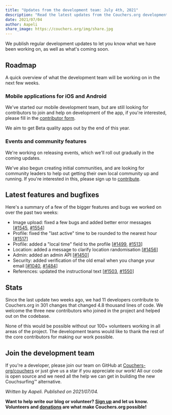 ```yaml
---
title: "Updates from the development team: July 4th, 2021"
description: "Read the latest updates from the Couchers.org development team."
date: 2021/07/04
author: Aapeli
share_image: https://couchers.org/img/share.jpg
---
```


We publish regular development updates to let you know what we have been working on, as well as what's coming soon.

## Roadmap

A quick overview of what the development team will be working on in the next few weeks.

### Mobile applications for iOS and Android

We've started our mobile development team, but are still looking for contributors to join and help on development of the app, if you're interested, please fill in the [contributor form](https://couchers.org/contribute).

We aim to get Beta quality apps out by the end of this year.

### Events and community features

We're working on releasing events, which we'll roll out gradually in the coming updates.

We've also begun creating initial communities, and are looking for community leaders to help out getting their own local community up and running. If you're interested in this, please sign up to [contribute](https://couchers.org/contribute).

## Latest features and bugfixes

Here's a summary of a few of the bigger features and bugs we worked on over the past two weeks:

* Image upload: fixed a few bugs and added better error messages [[#1545](https://github.com/Couchers-org/couchers/pull/1545), [#1554](https://github.com/Couchers-org/couchers/pull/1554)]
* Profile: fixed the "last active" time to be rounded to the nearest hour [[#1517](https://github.com/Couchers-org/couchers/pull/1517)]
* Profile: added a "local time" field to the profile [[#1499](https://github.com/Couchers-org/couchers/pull/1499), [#1513](https://github.com/Couchers-org/couchers/pull/1513)]
* Location: added a message to clarify location randomisation [[#1456](https://github.com/Couchers-org/couchers/pull/1456)]
* Admin: added an admin API [[#1450](https://github.com/Couchers-org/couchers/pull/1450)]
* Security: added verification of the old email when you change your email [[#1040](https://github.com/Couchers-org/couchers/pull/1040), [#1484](https://github.com/Couchers-org/couchers/pull/1484)]
* References: updated the instructional text [[#1503](https://github.com/Couchers-org/couchers/pull/1503), [#1550](https://github.com/Couchers-org/couchers/pull/1550)]

## Stats

Since the last update two weeks ago, we had 11 developers contribute to Couchers.org in 301 changes that changed 4.8 thousand lines of code. We welcome the three new contributors who joined in the project and helped out on the codebase.

None of this would be possible without our 100+ volunteers working in all areas of the project. The development teams would like to thank the rest of the core contributors for making our work possible.

## Join the development team

If you're a developer, please join our team on GitHub at [Couchers-org/couchers](https://github.com/couchers-org/couchers) or just give us a star if you appreciate our work! All our code is open source and we need all the help we can get in building the new Couchsurfing™ alternative.

*Written by Aapeli. Published on 2021/07/04.*

**Want to help write our blog or volunteer? [Sign up](/volunteer) and let us know. Volunteers and [donations](/donate) are what make Couchers.org possible!**
